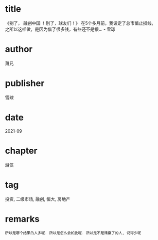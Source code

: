 # title
《别了， 融创中国 ！别了，球友们！》 在5个多月前，我设定了总市值止损线，之所以这样做，是因为借了很多钱，有些还不是银... - 雪球

# author
萧兄

# publisher
雪球

# date
2021-09

# chapter
游侠

# tag
投资, 二级市场, 融创, 恒大, 房地产

# remarks
`所以是哪个结果的人多呢. 所以是怎么会如此呢. 所以是不是赌赢了的人, 说得少呢`

